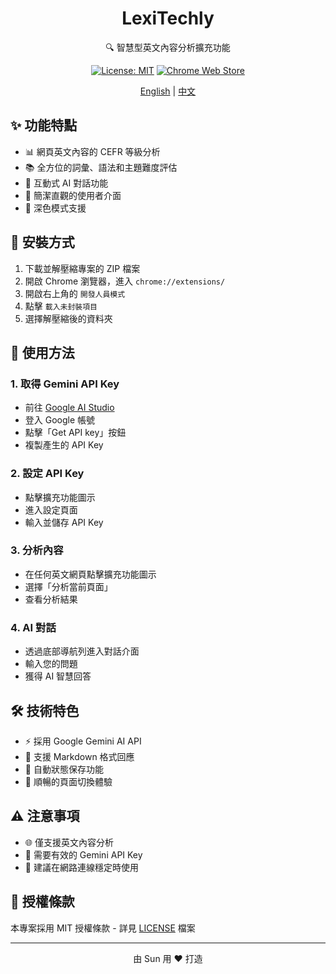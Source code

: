 <div align="center">

# LexiTechly

🔍 智慧型英文內容分析擴充功能

[![License: MIT](https://img.shields.io/badge/License-MIT-blue.svg)](LICENSE)
[![Chrome Web Store](https://img.shields.io/badge/Chrome-Extension-green.svg)](https://chrome.google.com/webstore)

[English](README.md) | [中文](README_ZH.md)

</div>

## ✨ 功能特點

- 📊 網頁英文內容的 CEFR 等級分析
- 📚 全方位的詞彙、語法和主題難度評估
- 💬 互動式 AI 對話功能
- 🎯 簡潔直觀的使用者介面
- 🌙 深色模式支援

## 🚀 安裝方式

1. 下載並解壓縮專案的 ZIP 檔案
2. 開啟 Chrome 瀏覽器，進入 `chrome://extensions/`
3. 開啟右上角的 `開發人員模式`
4. 點擊 `載入未封裝項目`
5. 選擇解壓縮後的資料夾

## 📖 使用方法

### 1. 取得 Gemini API Key
- 前往 [Google AI Studio](https://makersuite.google.com/app/apikey)
- 登入 Google 帳號
- 點擊「Get API key」按鈕
- 複製產生的 API Key

### 2. 設定 API Key
- 點擊擴充功能圖示
- 進入設定頁面
- 輸入並儲存 API Key

### 3. 分析內容
- 在任何英文網頁點擊擴充功能圖示
- 選擇「分析當前頁面」
- 查看分析結果

### 4. AI 對話
- 透過底部導航列進入對話介面
- 輸入您的問題
- 獲得 AI 智慧回答

## 🛠️ 技術特色

- ⚡ 採用 Google Gemini AI API
- 📝 支援 Markdown 格式回應
- 💾 自動狀態保存功能
- 🔄 順暢的頁面切換體驗

## ⚠️ 注意事項

- 🌐 僅支援英文內容分析
- 🔑 需要有效的 Gemini API Key
- 🌟 建議在網路連線穩定時使用

## 📄 授權條款

本專案採用 MIT 授權條款 - 詳見 [LICENSE](LICENSE) 檔案

---

<div align="center">
由 Sun 用 ❤️ 打造
</div> 
